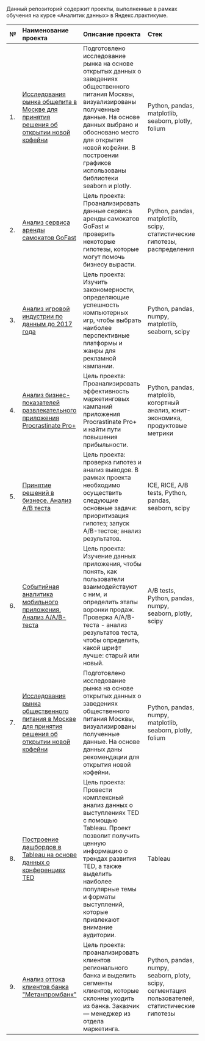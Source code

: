 Данный репозиторий содержит проекты, выполненные в рамках обучения на курсе «Аналитик данных» в Яндекс.практикуме.

| №  | Наименование проекта  | Описание проекта | Стек |
|:-- |:----------------------|:--------------|:-------------|
| 1. |[Исследования рынка общепита в Москве для принятия решения об открытии новой кофейни](https://github.com/DPetrukhina/Practicum/tree/main/public_catering)|Подготовлено исследование рынка на основе открытых данных о заведениях общественного питания Москвы, визуализированы полученные данные. На основе данных выбрано и обосновано место для открытия новой кофейни. В построении графиков использованы библиотеки seaborn и plotly.|Python, pandas, matplotlib, seaborn, plotly, folium|
| 2. |[Анализ сервиса аренды самокатов GoFast](https://github.com/RomanGHP/DA-projects-yandex/tree/main/02_Statistical_analysis_GoFast_rental_service)|Цель проекта: Проанализировать данные сервиса аренды самокатов GoFast и проверить некоторые гипотезы, которые могут помочь бизнесу вырасти. |Python, pandas, matplotlib, scipy, статистические гипотезы, распределения|
| 3. |[Анализ игровой индустрии по данным до 2017 года](https://github.com/RomanGHP/DA-projects-yandex/tree/main/03_Gaming_industry_analysis)|Цель проекта: Изучить закономерности, определяющие успешность компьютерных игр, чтобы выбрать наиболее перспективные платформы и жанры для рекламной кампании. |Python, pandas, numpy, matplotlib, seaborn, scipy|
| 4. |[Анализ бизнес-показателей развлекательного приложения Procrastinate Pro+](https://github.com/RomanGHP/DA-projects-yandex/tree/main/04_Analysis_of_business_indicators)|Цель проекта: Проанализировать эффективность маркетинговых кампаний приложения Procrastinate Pro+ и найти пути повышения прибыльности.|Python, pandas, matplolib, когортный анализ, юнит-экономика, продуктовые метрики|
| 5. |[Принятие решений в бизнесе. Анализ A/B теста](https://github.com/RomanGHP/DA-projects-yandex/tree/main/05_Prioritization_of_hypotheses_A-B_test)|Цель проекта: проверка гипотез и анализ выводов. В рамках проекта необходимо осуществить следующие основные задачи: приоритизация гипотез; запуск A/B-тестов; анализ результатов. |ICE, RICE, A/B tests, Python, pandas, seaborn, scipy|
| 6. |[Событийная аналитика мобильного приложения. Анализ A/A/B-теста](https://github.com/RomanGHP/DA-projects-yandex/tree/main/06_Event_analytics_A-B_test)|Цель проекта: Изучение данных приложения, чтобы понять, как пользователи взаимодействуют с ним, и определить этапы воронки продаж. Проверка A/A/B-теста - анализ результатов теста, чтобы определить, какой шрифт лучше: старый или новый. |A/B tests, Python, pandas, numpy, seaborn, plotly, scipy|
| 7. |[Исследования рынка общественного питания в Москве для принятия решения об открытии новой кофейни](https://github.com/RomanGHP/DA-projects-yandex/tree/main/07_Moscow_catering_analysis)|Подготовлено исследование рынка на основе открытых данных о заведениях общественного питания Москвы, визуализированы полученные данные. На основе данных даны рекомендации для открытия новой кофейни. |Python, pandas, numpy, matplotlib, seaborn, plotly, folium|
| 8. |[Построение дашбордов в Tableau на основе данных о конференциях TED](https://github.com/RomanGHP/DA-projects-yandex/tree/main/08_Tableau_dashbord_TED)|Цель проекта: Провести комплексный анализ данных о выступлениях TED с помощью Tableau. Проект позволит получить ценную информацию о трендах развития TED, а также выделить наиболее популярные темы и форматы выступлений, которые привлекают внимание аудитории. |Tableau|
| 9. |[Анализ оттока клиентов банка "Метанпромбанк"](https://github.com/RomanGHP/DA-projects-yandex/tree/main/09_Bank_churn_graduation_project)|Цель проекта: проанализировать клиентов регионального банка и выделить сегменты клиентов, которые склонны уходить из банка. Заказчик — менеджер из отдела маркетинга. |Python, pandas, numpy, seaborn, ploty, scipy, сегментация пользователей, статистические гипотезы|
